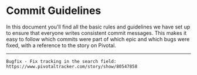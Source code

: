 # Commit Guidelines #

In this document you'll find all the basic rules and guidelines we have set up to ensure that everyone writes consistent commit messages. This makes it easy to follow which commits were part of which epic and which bugs were fixed, with a reference to the story on Pivotal.

* * *



```
Bugfix - Fix tracking in the search field: https://www.pivotaltracker.com/story/show/80547858
```
